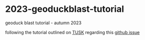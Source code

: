 # 2023-geoduckblast-tutorial
geoduck blast tutorial - autumn 2023

following the tutorial outlined on [TUSK](https://robertslab.github.io/tusk/modules/04-blast.html)
regarding this [github issue](https://github.com/RobertsLab/resources/issues/1710)